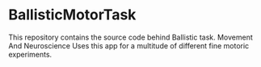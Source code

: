 # BallisticMotorTask

This repository contains the source code behind Ballistic task. Movement And Neuroscience Uses this app for a multitude of different fine motoric experiments.
